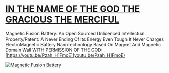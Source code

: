 # [IN THE NAME OF THE GOD THE GRACIOUS THE MERCIFUL](https://www.youtube.com/watch?v=Pzah_H1FmoE)

Magnetic Fusion Battery: An Open Sourced Unlicenced Intellectual Property/Patent: A Never Ending Of Its Energy Even Tough It Never Charges ElectroMagnetic Battery NanoTechnology Based On Magnet And Magnetic Domain Wall WITH PERMISSION OF THE GOD: [https://youtu.be/Pzah_H1FmoE](youtu.be/Pzah_H1FmoE)

[![Magnetic Fusion Battery](https://user-images.githubusercontent.com/8404792/211206967-dbeaf6a5-c5d1-4a3e-9a3d-7eecf0f10a85.png)](https://www.youtube.com/watch?v=Pzah_H1FmoE)
